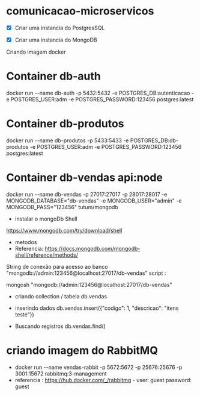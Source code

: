 # comunicacao-microservicos


-   [x] Criar uma instancia do PostgresSQL
-   [x] Criar uma instancia do MongoDB



Criando imagem docker

#   Container db-auth
docker run --name db-auth -p 5432:5432 -e POSTGRES_DB:autenticacao -e POSTGRES_USER:adm -e POSTGRES_PASSWORD:123456  postgres:latest

#   Container db-produtos 
docker run --name db-produtos -p 5433:5433 -e POSTGRES_DB:db-produtos -e POSTGRES_USER:adm  -e POSTGRES_PASSWORD:123456  postgres:latest


#   Container db-vendas  api:node
docker run --name db-vendas  -p 27017:27017 -p 28017:28017 -e MONGODB_DATABASE="db-vendas" -e MONGODB_USER="admin" -e MONGODB_PASS="123456" tutum/mongodb

- instalar o mongoDb Shell

https://www.mongodb.com/try/download/shell

-   metodos
-   Referencia: https://docs.mongodb.com/mongodb-shell/reference/methods/


String de conexão para acesso ao banco  "mongodb://admin:123456@localhost:27017/db-vendas"
script :


mongosh "mongodb://admin:123456@localhost:27017/db-vendas"

-   criando collection / tabela
    db.vendas  

-   inserindo dados
    db.vendas.insert({"codigo": 1, "descricao": "itens teste"})

-   Buscando registros
    db.vendas.find()


# criando imagem do RabbitMQ

-   docker run  --name vendas-rabbit -p 5672:5672 -p 25676:25676 -p 3001:15672 rabbitmq:3-management
-   referencia : https://hub.docker.com/_/rabbitmq
            -   user: guest password: guest
